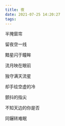```yaml
---
title: 夜
date: 2021-07-25 14:20:27
tags:
---
```


半掩窗帘

留夜空一线

黯星闪于瞳眸

流月映在眼前

独守满天流星

却手绘空虚的冷

颤抖的指尖

不知天边的你是否

同辗转难眠
